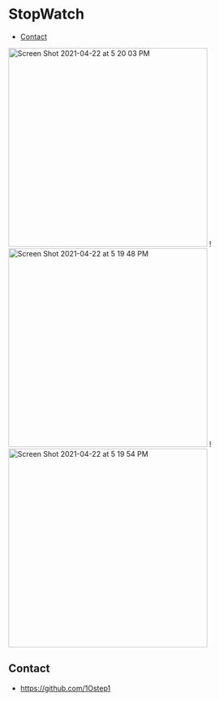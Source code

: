 # StopWatch

* [Contact](#contact)

<img width="392" alt="Screen Shot 2021-04-22 at 5 20 03 PM" src="https://user-images.githubusercontent.com/60435025/115706112-1b622600-a38f-11eb-9b6d-812b66475a76.png">
!<img width="392" alt="Screen Shot 2021-04-22 at 5 19 48 PM" src="https://user-images.githubusercontent.com/60435025/115706123-1e5d1680-a38f-11eb-8c0b-7f8c72dc5c5c.png">
!<img width="392" alt="Screen Shot 2021-04-22 at 5 19 54 PM" src="https://user-images.githubusercontent.com/60435025/115706129-1f8e4380-a38f-11eb-9c76-8c5e8d88c945.png">

## Contact

* https://github.com/1Ostep1
